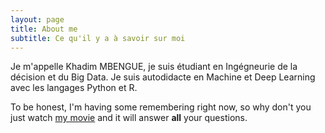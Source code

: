 ```yaml
---
layout: page
title: About me
subtitle: Ce qu'il y a à savoir sur moi
---
```


Je m'appelle Khadim MBENGUE, je suis étudiant en Ingégneurie de la décision et du Big Data.
Je suis autodidacte en Machine et Deep Learning avec les langages Python et R.


To be honest, I'm having some  remembering right now, so why don't you just watch [my movie](https://en.wikipedia.org/wiki/The_Princess_Bride_%28film%29) and it will answer **all** your questions.
